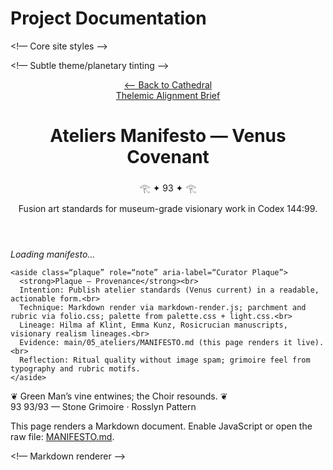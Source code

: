 # Project Documentation

<!doctype html>
<html lang=“en”>
<head>
  <meta charset=“utf-8”>
  <title>Ateliers Manifesto — Codex 144:99</title>
  <meta name=“viewport” content=“width=device-width,initial-scale=1”>
  <meta name=“description” content=“Venus Covenant — museum-grade fusion art standards for the Ateliers in Codex 144:99.”>

  <!— Core site styles —>
  <link rel=“stylesheet” href=“/assets/css/palette.css”>
  <link rel=“stylesheet” href=“/assets/css/light.css”>
  <!— Grimoire folio styling (shared parchment/rubric/dropcap) —>
  <link rel=“stylesheet” href=“/assets/css/folio.css”>

  <!— Subtle theme/planetary tinting —>
  <script src=“/assets/js/theme.js” defer></script>
  <script src=“/assets/js/planetary-light.js” defer></script>
</head>
<body class=“mystic” data-theme=“netzach”>
  <header role=“banner”>
    <div class=“navline” role=“navigation” aria-label=“Breadcrumbs”>
      <div><a href=“../../cathedral.html”>⟵ Back to Cathedral</a></div>
      <div><a href=“../Thelemic-Alignment-Brief.html”>Thelemic Alignment Brief</a></div>
    </div>
    <h1>Ateliers Manifesto — Venus Covenant</h1>
    <div class=“seal” aria-hidden=“true”>𓂀 ✦ 93 ✦ 𓂀</div>
    <p>Fusion art standards for museum-grade visionary work in Codex 144:99.</p>
  </header>

  <div class=“wrap”>
    <article id=“content” class=“folio” aria-label=“Ateliers Manifesto” aria-live=“polite”>
      <div class=“marginalia” aria-hidden=“true”></div>
      <p><em>Loading manifesto…</em></p>
    </article>

    <aside class=“plaque” role=“note” aria-label=“Curator Plaque”>
      <strong>Plaque — Provenance</strong><br>
      Intention: Publish atelier standards (Venus current) in a readable, actionable form.<br>
      Technique: Markdown render via markdown-render.js; parchment and rubric via folio.css; palette from palette.css + light.css.<br>
      Lineage: Hilma af Klint, Emma Kunz, Rosicrucian manuscripts, visionary realism lineages.<br>
      Evidence: main/05_ateliers/MANIFESTO.md (this page renders it live).<br>
      Reflection: Ritual quality without image spam; grimoire feel from typography and rubric motifs.
    </aside>
  </div>

  <footer>
    ❦ Green Man’s vine entwines; the Choir resounds. ❦<br>
    93 93/93 — Stone Grimoire · Rosslyn Pattern
  </footer>

  <noscript>
    <div class=“wrap”>
      <p>This page renders a Markdown document. Enable JavaScript or open the raw file:
        <a href=“./MANIFESTO.md”>MANIFESTO.md</a>.
      </p>
    </div>
  </noscript>

  <!— Markdown renderer —>
  <script type=“module”>
    import { renderMarkdownPretty } from “/assets/js/markdown-render.js”;

    function ornamentAfterRender(containerSelector){
      const el = document.querySelector(containerSelector);
      if(!el) return;
      // Dropcap on first paragraph
      const firstP = el.querySelector(“p”);
      if(firstP && !firstP.classList.contains(“dropcap”)){
        firstP.classList.add(“dropcap”);
      }
    }

    window.addEventListener(“DOMContentLoaded”, async () => {
      await renderMarkdownPretty(“./MANIFESTO.md”, “#content”);
      ornamentAfterRender(“#content”);
    });
  </script>
</body>
</html>
